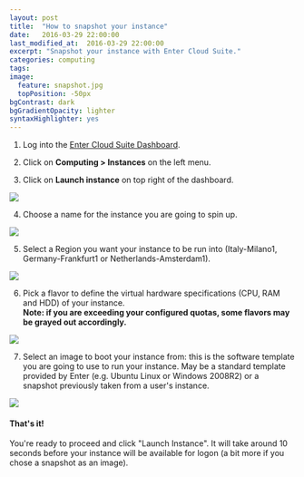 ```yaml
---
layout: post
title:  "How to snapshot your instance"
date:   2016-03-29 22:00:00
last_modified_at:  2016-03-29 22:00:00
excerpt: "Snapshot your instance with Enter Cloud Suite."
categories: computing
tags:
image:
  feature: snapshot.jpg
  topPosition: -50px
bgContrast: dark
bgGradientOpacity: lighter
syntaxHighlighter: yes
---
```

1. Log into the <a href="https://dashboard.entercloudsuite.com" target="_blank">Enter Cloud Suite Dashboard</a>.

2. Click on **Computing > Instances** on the left menu.

3. Click on **Launch instance** on top right of the dashboard.
<img class="responsive-guide-img" src="{{ site.baseurl_posts_img }}ecs-computing-snapshot-01.png">

4. Choose a name for the instance you are going to spin up.
<img class="responsive-guide-img" src="{{ site.baseurl_posts_img }}ecs-computing-snapshot-02.png">

5. Select a Region you want your instance to be run into (Italy-Milano1, Germany-Frankfurt1 or Netherlands-Amsterdam1).
<img class="responsive-guide-img" src="{{ site.baseurl_posts_img }}ecs-computing-snapshot-03.png">

6. Pick a flavor to define the virtual hardware specifications (CPU, RAM and HDD) of your instance.  
**Note: if you are exceeding your configured quotas, some flavors may be grayed out accordingly.**
<img class="responsive-guide-img" src="{{ site.baseurl_posts_img }}ecs-computing-snapshot-04.png">

7. Select an image to boot your instance from: this is the software template you are going to use to run your instance. May be a standard template provided by Enter (e.g. Ubuntu Linux or Windows 2008R2) or a snapshot previously taken from a user's instance.
<img class="responsive-guide-img" src="{{ site.baseurl_posts_img }}ecs-computing-snapshot-05.png">

#### That's it!

You're ready to proceed and click "Launch Instance". It will take around 10 seconds before your instance will be available for logon (a bit more if you chose a snapshot as an image).